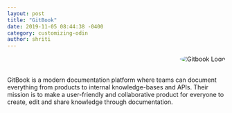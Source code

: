 ```yaml
---
layout: post
title: "GitBook"
date: 2019-11-05 08:44:38 -0400
category: customizing-odin
author: shriti
---
```


<img src="{{ '/assets/gitbook.png' | prepend: site.baseurl }}" style="border-radius:50%; float:right;" alt="Gitbook Logo">
<br><br>

GitBook is a modern documentation platform where teams can document everything from products to internal knowledge-bases and APIs. Their mission is to make a user-friendly and collaborative product for everyone to create, edit and share knowledge through documentation.